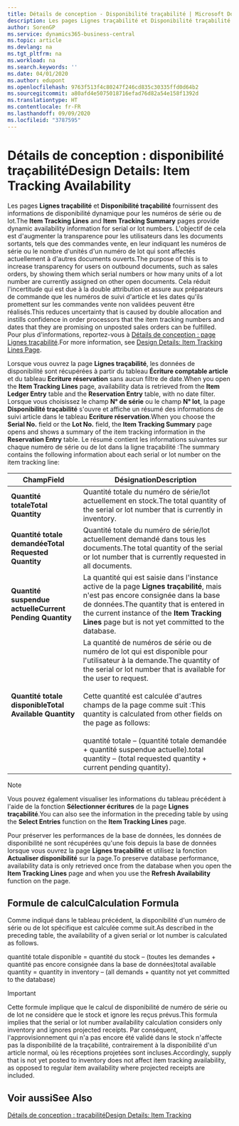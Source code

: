 ```yaml
---
title: Détails de conception - Disponibilité traçabilité | Microsoft Docs
description: Les pages Lignes traçabilité et Disponibilité traçabilité fournissent des informations de disponibilité dynamique pour les numéros de série ou de lot. L'objectif de cela est d'augmenter la transparence pour les utilisateurs dans les documents sortants, tels que des commandes vente, en leur indiquant les numéros de série ou le nombre d'unités d'un numéro de lot qui sont affectés actuellement à d'autres documents ouverts.
author: SorenGP
ms.service: dynamics365-business-central
ms.topic: article
ms.devlang: na
ms.tgt_pltfrm: na
ms.workload: na
ms.search.keywords: ''
ms.date: 04/01/2020
ms.author: edupont
ms.openlocfilehash: 9763f513f4c80247f246cd835c30335ffd0d64b2
ms.sourcegitcommit: a80afd4e5075018716efad76d82a54e158f1392d
ms.translationtype: HT
ms.contentlocale: fr-FR
ms.lasthandoff: 09/09/2020
ms.locfileid: "3787595"
---
```

# <a name="design-details-item-tracking-availability"></a><span data-ttu-id="f4def-104">Détails de conception : disponibilité traçabilité</span><span class="sxs-lookup"><span data-stu-id="f4def-104">Design Details: Item Tracking Availability</span></span>
<span data-ttu-id="f4def-105">Les pages **Lignes traçabilité** et **Disponibilité traçabilité** fournissent des informations de disponibilité dynamique pour les numéros de série ou de lot.</span><span class="sxs-lookup"><span data-stu-id="f4def-105">The **Item Tracking Lines** and **Item Tracking Summary** pages provide dynamic availability information for serial or lot numbers.</span></span> <span data-ttu-id="f4def-106">L'objectif de cela est d'augmenter la transparence pour les utilisateurs dans les documents sortants, tels que des commandes vente, en leur indiquant les numéros de série ou le nombre d'unités d'un numéro de lot qui sont affectés actuellement à d'autres documents ouverts.</span><span class="sxs-lookup"><span data-stu-id="f4def-106">The purpose of this is to increase transparency for users on outbound documents, such as sales orders, by showing them which serial numbers or how many units of a lot number are currently assigned on other open documents.</span></span> <span data-ttu-id="f4def-107">Cela réduit l'incertitude qui est due à la double attribution et assure aux préparateurs de commande que les numéros de suivi d'article et les dates qu'ils promettent sur les commandes vente non validées peuvent être réalisés.</span><span class="sxs-lookup"><span data-stu-id="f4def-107">This reduces uncertainty that is caused by double allocation and instills confidence in order processors that the item tracking numbers and dates that they are promising on unposted sales orders can be fulfilled.</span></span> <span data-ttu-id="f4def-108">Pour plus d'informations, reportez-vous à [Détails de conception : page Lignes traçabilité](design-details-item-tracking-lines-window.md).</span><span class="sxs-lookup"><span data-stu-id="f4def-108">For more information, see [Design Details: Item Tracking Lines Page](design-details-item-tracking-lines-window.md).</span></span>  

 <span data-ttu-id="f4def-109">Lorsque vous ouvrez la page **Lignes traçabilité**, les données de disponibilité sont récupérées à partir du tableau **Écriture comptable article** et du tableau **Ecriture réservation** sans aucun filtre de date.</span><span class="sxs-lookup"><span data-stu-id="f4def-109">When you open the **Item Tracking Lines** page, availability data is retrieved from the **Item Ledger Entry** table and the **Reservation Entry** table, with no date filter.</span></span> <span data-ttu-id="f4def-110">Lorsque vous choisissez le champ **N° de série** ou le champ **N° lot**, la page **Disponibilité traçabilité** s'ouvre et affiche un résumé des informations de suivi article dans le tableau **Ecriture réservation**.</span><span class="sxs-lookup"><span data-stu-id="f4def-110">When you choose the **Serial No.** field or the **Lot No.** field, the **Item Tracking Summary** page opens and shows a summary of the item tracking information in the **Reservation Entry** table.</span></span> <span data-ttu-id="f4def-111">Le résumé contient les informations suivantes sur chaque numéro de série ou de lot dans la ligne traçabilité :</span><span class="sxs-lookup"><span data-stu-id="f4def-111">The summary contains the following information about each serial or lot number on the item tracking line:</span></span>  

|<span data-ttu-id="f4def-112">Champ</span><span class="sxs-lookup"><span data-stu-id="f4def-112">Field</span></span>|<span data-ttu-id="f4def-113">Désignation</span><span class="sxs-lookup"><span data-stu-id="f4def-113">Description</span></span>|  
|---------------------------------|---------------------------------------|  
|<span data-ttu-id="f4def-114">**Quantité totale**</span><span class="sxs-lookup"><span data-stu-id="f4def-114">**Total Quantity**</span></span>|<span data-ttu-id="f4def-115">Quantité totale du numéro de série/lot actuellement en stock.</span><span class="sxs-lookup"><span data-stu-id="f4def-115">The total quantity of the serial or lot number that is currently in inventory.</span></span>|  
|<span data-ttu-id="f4def-116">**Quantité totale demandée**</span><span class="sxs-lookup"><span data-stu-id="f4def-116">**Total Requested Quantity**</span></span>|<span data-ttu-id="f4def-117">Quantité totale du numéro de série/lot actuellement demandé dans tous les documents.</span><span class="sxs-lookup"><span data-stu-id="f4def-117">The total quantity of the serial or lot number that is currently requested in all documents.</span></span>|  
|<span data-ttu-id="f4def-118">**Quantité suspendue actuelle**</span><span class="sxs-lookup"><span data-stu-id="f4def-118">**Current Pending Quantity**</span></span>|<span data-ttu-id="f4def-119">La quantité qui est saisie dans l'instance active de la page **Lignes traçabilité**, mais n'est pas encore consignée dans la base de données.</span><span class="sxs-lookup"><span data-stu-id="f4def-119">The quantity that is entered in the current instance of the **Item Tracking Lines** page but is not yet committed to the database.</span></span>|  
|<span data-ttu-id="f4def-120">**Quantité totale disponible**</span><span class="sxs-lookup"><span data-stu-id="f4def-120">**Total Available Quantity**</span></span>|<span data-ttu-id="f4def-121">La quantité de numéros de série ou de numéro de lot qui est disponible pour l'utilisateur à la demande.</span><span class="sxs-lookup"><span data-stu-id="f4def-121">The quantity of the serial or lot number that is available for the user to request.</span></span><br /><br /> <span data-ttu-id="f4def-122">Cette quantité est calculée d'autres champs de la page comme suit :</span><span class="sxs-lookup"><span data-stu-id="f4def-122">This quantity is calculated from other fields on the page as follows:</span></span><br /><br /> <span data-ttu-id="f4def-123">quantité totale – (quantité totale demandée + quantité suspendue actuelle).</span><span class="sxs-lookup"><span data-stu-id="f4def-123">total quantity – (total requested quantity + current pending quantity).</span></span>|  

> [!NOTE]  
>  <span data-ttu-id="f4def-124">Vous pouvez également visualiser les informations du tableau précédent à l'aide de la fonction **Sélectionner écritures** de la page **Lignes traçabilité**.</span><span class="sxs-lookup"><span data-stu-id="f4def-124">You can also see the information in the preceding table by using the **Select Entries** function on the **Item Tracking Lines** page.</span></span>  

 <span data-ttu-id="f4def-125">Pour préserver les performances de la base de données, les données de disponibilité ne sont récupérées qu'une fois depuis la base de données lorsque vous ouvrez la page **Lignes traçabilité** et utilisez la fonction **Actualiser disponibilité** sur la page.</span><span class="sxs-lookup"><span data-stu-id="f4def-125">To preserve database performance, availability data is only retrieved once from the database when you open the **Item Tracking Lines** page and when you use the **Refresh Availability** function on the page.</span></span>  

## <a name="calculation-formula"></a><span data-ttu-id="f4def-126">Formule de calcul</span><span class="sxs-lookup"><span data-stu-id="f4def-126">Calculation Formula</span></span>  
 <span data-ttu-id="f4def-127">Comme indiqué dans le tableau précédent, la disponibilité d'un numéro de série ou de lot spécifique est calculée comme suit.</span><span class="sxs-lookup"><span data-stu-id="f4def-127">As described in the preceding table, the availability of a given serial or lot number is calculated as follows.</span></span>  

 <span data-ttu-id="f4def-128">quantité totale disponible = quantité du stock – (toutes les demandes + quantité pas encore consignée dans la base de données)</span><span class="sxs-lookup"><span data-stu-id="f4def-128">total available quantity = quantity in inventory – (all demands + quantity not yet committed to the database)</span></span>  

> [!IMPORTANT]  
>  <span data-ttu-id="f4def-129">Cette formule implique que le calcul de disponibilité de numéro de série ou de lot ne considère que le stock et ignore les reçus prévus.</span><span class="sxs-lookup"><span data-stu-id="f4def-129">This formula implies that the serial or lot number availability calculation considers only inventory and ignores projected receipts.</span></span> <span data-ttu-id="f4def-130">Par conséquent, l'approvisionnement qui n'a pas encore été validé dans le stock n'affecte pas la disponibilité de la traçabilité, contrairement à la disponibilité d'un article normal, où les réceptions projetées sont incluses.</span><span class="sxs-lookup"><span data-stu-id="f4def-130">Accordingly, supply that is not yet posted to inventory does not affect item tracking availability, as opposed to regular item availability where projected receipts are included.</span></span>  

## <a name="see-also"></a><span data-ttu-id="f4def-131">Voir aussi</span><span class="sxs-lookup"><span data-stu-id="f4def-131">See Also</span></span>  
 [<span data-ttu-id="f4def-132">Détails de conception : traçabilité</span><span class="sxs-lookup"><span data-stu-id="f4def-132">Design Details: Item Tracking</span></span>](design-details-item-tracking.md)
